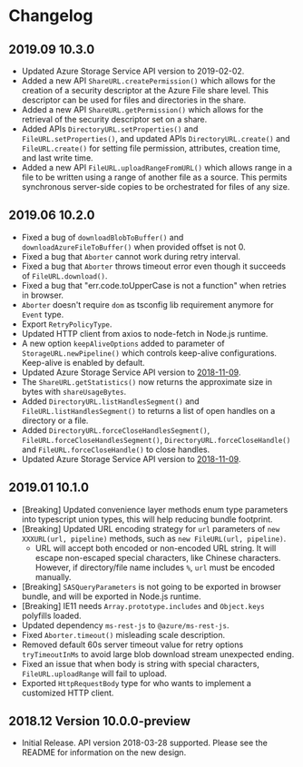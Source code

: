 # Changelog

## 2019.09 10.3.0

* Updated Azure Storage Service API version to 2019-02-02.
* Added a new API `ShareURL.createPermission()` which allows for the creation of a security descriptor at the Azure File share level. This descriptor can be used for files and directories in the share.
* Added a new API `ShareURL.getPermission()` which allows for the retrieval of the security descriptor set on a share.
* Added APIs `DirectoryURL.setProperties()` and `FileURL.setProperties()`, and updated APIs `DirectoryURL.create()` and `FileURL.create()` for setting file permission, attributes, creation time, and last write time.
* Added a new API `FileURL.uploadRangeFromURL()` which allows range in a file to be written using a range of another file as a source. This permits synchronous server-side copies to be orchestrated for files of any size.

## 2019.06 10.2.0

* Fixed a bug of `downloadBlobToBuffer()` and `downloadAzureFileToBuffer()` when provided offset is not 0.
* Fixed a bug that `Aborter` cannot work during retry interval.
* Fixed a bug that `Aborter` throws timeout error even though it succeeds of `FileURL.download()`.
* Fixed a bug that "err.code.toUpperCase is not a function" when retries in browser.
* `Aborter` doesn't require `dom` as tsconfig lib requirement anymore for `Event` type.
* Export `RetryPolicyType`.
* Updated HTTP client from axios to node-fetch in Node.js runtime.
* A new option `keepAliveOptions` added to parameter of `StorageURL.newPipeline()` which controls keep-alive configurations. Keep-alive is enabled by default.
* Updated Azure Storage Service API version to [2018-11-09](https://docs.microsoft.com/en-us/rest/api/storageservices/version-2018-11-09).
* The `ShareURL.getStatistics()` now returns the approximate size in bytes with `shareUsageBytes`.
* Added `DirectoryURL.listHandlesSegment()` and `FileURL.listHandlesSegment()` to returns a list of open handles on a directory or a file.
* Added `DirectoryURL.forceCloseHandlesSegment()`, `FileURL.forceCloseHandlesSegment()`, `DirectoryURL.forceCloseHandle()` and `FileURL.forceCloseHandle()` to close handles.
* Updated Azure Storage Service API version to [2018-11-09](https://docs.microsoft.com/en-us/rest/api/storageservices/version-2018-11-09).

## 2019.01 10.1.0

* [Breaking] Updated convenience layer methods enum type parameters into typescript union types, this will help reducing bundle footprint.
* [Breaking] Updated URL encoding strategy for `url` parameters of `new XXXURL(url, pipeline)` methods, such as `new FileURL(url, pipeline)`.
  * URL will accept both encoded or non-encoded URL string. It will escape non-escaped special characters, like Chinese characters. However, if directory/file name includes `%`, `url` must be encoded manually.
* [Breaking] `SASQueryParameters` is not going to be exported in browser bundle, and will be exported in Node.js runtime.
* [Breaking] IE11 needs `Array.prototype.includes` and `Object.keys` polyfills loaded.
* Updated dependency `ms-rest-js` to `@azure/ms-rest-js`.
* Fixed `Aborter.timeout()` misleading scale description.
* Removed default 60s server timeout value for retry options `tryTimeoutInMs` to avoid large blob download stream unexpected ending.
* Fixed an issue that when body is string with special characters, `FileURL.uploadRange` will fail to upload.
* Exported `HttpRequestBody` type for who wants to implement a customized HTTP client.

## 2018.12 Version 10.0.0-preview

* Initial Release. API version 2018-03-28 supported. Please see the README for information on the new design.
